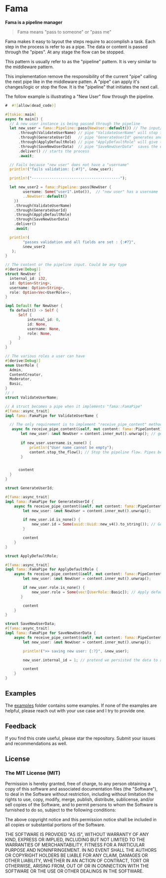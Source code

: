 # Fama

**Fama is a pipeline manager**

> Fama means "pass to someone" or "pass me"

 Fama makes it easy to layout the steps
 require to accomplish a task.
 Each step in the process is refer to as a pipe. The data or content is passed through
 the "pipes". At any stage the flow can be stopped.

 This pattern is usually refer to as the "pipeline" pattern. It is very similar to the
 middleware pattern.

 This implementation remove the responsibility of the current "pipe" calling the next pipe like
 in the middleware patten. A "pipe" can apply it's changes/logic or stop the flow. It is the "pipeline"
 that initiates the next call.

 The follow example is illustrating a "New User" flow through the pipeline.

 ```rust
#  #![allow(dead_code)]

 #[tokio::main]
 async fn main() {
   // A new user instance is being passed through the pipeline
   let new_user = fama::Pipeline::pass(NewUser::default()) // The input/content
       .through(ValidateUserName) // pipe "ValidateUserName" will stop the flow if the user does not have a "username"
       .through(GenerateUserId)   // pipe "GenerateUserId" generates and set the user ID.  
       .through(ApplyDefaultRole) // pipe "ApplyDefaultRole" will give the user the "Basic" role if the list of roles is empty
       .through(SaveNewUserData)  // pipe "SaveNewUserData"  saves the data to the database. At this stage, we know all is well
       .deliver() // starts the process
       .await;

   // Fails because "new user" does not have a "username"
   println!("fails validation: {:#?}", &new_user);

   println!("----------------------------------------");

   let new_user2 = fama::Pipeline::pass(NewUser {
         username: Some("user1".into()),  // "new user" has a username
         ..NewUser::default()
     })
     .through(ValidateUserName)
     .through(GenerateUserId)
     .through(ApplyDefaultRole)
     .through(SaveNewUserData)
     .deliver()
     .await;

   println!(
         "passes validation and all fields are set : {:#?}",
         &new_user2
    );
 }

 // The content or the pipeline input. Could be any type
 #[derive(Debug)]
 struct NewUser {
   internal_id: i32,
   id: Option<String>,
   username: Option<String>,
   role: Option<Vec<UserRole>>,
 }

 impl Default for NewUser {
   fn default() -> Self {
       Self {
           internal_id: 0,
           id: None,
           username: None,
           role: None,
       }
   }
 }

 // The various roles a user can have
 #[derive(Debug)]
 enum UserRole {
   Admin,
   ContentCreator,
   Moderator,
   Basic,
 }
// !
 struct ValidateUserName;

 // A struct becomes a pipe when it implements "fama::FamaPipe"
 #[fama::async_trait]
 impl fama::FamaPipe for ValidateUserName {

   // The only requirement is to implement "receive_pipe_content" method
    async fn receive_pipe_content(&self, mut content: fama::PipeContent) -> fama::PipeContent {
        let new_user: &mut NewUser = content.inner_mut().unwrap(); // get pipeline content
  
        if new_user.username.is_none() {
            println!("User name cannot be empty");
            content.stop_the_flow(); // Stop the pipeline flow. Pipes below this pipe will not get call
        }


       content
   }
 }

 struct GenerateUserId;

 #[fama::async_trait]
 impl fama::FamaPipe for GenerateUserId {
     async fn receive_pipe_content(&self, mut content: fama::PipeContent) -> fama::PipeContent {
         let new_user: &mut NewUser = content.inner_mut().unwrap();

         if new_user.id.is_none() {
             new_user.id = Some(uuid::Uuid::new_v4().to_string()); // Generate and set the ID
         }

         content
     }
 }

 struct ApplyDefaultRole;

 #[fama::async_trait]
 impl fama::FamaPipe for ApplyDefaultRole {
     async fn receive_pipe_content(&self, mut content: fama::PipeContent) -> fama::PipeContent {
         let new_user: &mut NewUser = content.inner_mut().unwrap();

         if new_user.role.is_none() {
             new_user.role = Some(vec![UserRole::Basic]); // Apply default role
        }

         content
     }
 }

 struct SaveNewUserData;
 #[fama::async_trait]
 impl fama::FamaPipe for SaveNewUserData {
     async fn receive_pipe_content(&self, mut content: fama::PipeContent) -> fama::PipeContent {
         let new_user: &mut NewUser = content.inner_mut().unwrap();

         println!(">> saving new user: {:?}", &new_user);

         new_user.internal_id = 1; // pretend we persisted the data to a database

         content
     }
 }
 ```
## Examples
The [examples](https://github.com/shiftrightonce/fama/tree/main/examples) folder contains some examples. If none of the examples are helpful,
please reach out with your use case and I  try to provide one.


## Feedback
If you find this crate useful, please star the repository. Submit your issues and recommendations as well.


## License

### The MIT License (MIT)

Permission is hereby granted, free of charge, to any person obtaining a copy of this software and associated documentation files (the "Software"), to deal in the Software without restriction, including without limitation the rights to use, copy, modify, merge, publish, distribute, sublicense, and/or sell copies of the Software, and to permit persons to whom the Software is furnished to do so, subject to the following conditions:

The above copyright notice and this permission notice shall be included in all copies or substantial portions of the Software.

THE SOFTWARE IS PROVIDED "AS IS", WITHOUT WARRANTY OF ANY KIND, EXPRESS OR IMPLIED, INCLUDING BUT NOT LIMITED TO THE WARRANTIES OF MERCHANTABILITY, FITNESS FOR A PARTICULAR PURPOSE AND NONINFRINGEMENT. IN NO EVENT SHALL THE AUTHORS OR COPYRIGHT HOLDERS BE LIABLE FOR ANY CLAIM, DAMAGES OR OTHER LIABILITY, WHETHER IN AN ACTION OF CONTRACT, TORT OR OTHERWISE, ARISING FROM, OUT OF OR IN CONNECTION WITH THE SOFTWARE OR THE USE OR OTHER DEALINGS IN THE SOFTWARE.